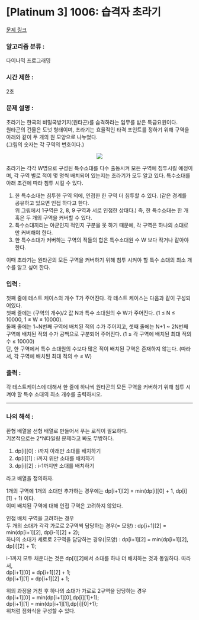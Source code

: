 [Platinum 3] 1006: 습격자 초라기
====================================  
[문제 링크](https://www.acmicpc.net/problem/1006)  

### 알고리즘 분류 :  
다이나믹 프로그래밍  

### 시간 제한 :  
2초   

### 문제 설명 :  
초라기는 한국의 비밀국방기지(원타곤)를 습격하라는 임무를 받은 특급요원이다.  
원타곤의 건물은 도넛 형태이며, 초라기는 효율적인 타격 포인트를 정하기 위해 구역을 아래와 같이 두 개의 원 모양으로 나누었다.  
(그림의 숫자는 각 구역의 번호이다.)  

<p align="center">
<img src="https://onlinejudgeimages.s3-ap-northeast-1.amazonaws.com/upload/201003/dfck3232_34g7t9f4gp_b.jpg"> 
</p>   

초라기는 각각 W명으로 구성된 특수소대를 다수 출동시켜 모든 구역에 침투시킬 예정이며, 각 구역 별로 적이 몇 명씩 배치되어 있는지는 초라기가 모두 알고 있다. 특수소대를 아래 조건에 따라 침투 시킬 수 있다.

1. 한 특수소대는 침투한 구역 외에, 인접한 한 구역 더 침투할 수 있다. (같은 경계를 공유하고 있으면 인접 하다고 한다.  
   위 그림에서 1구역은 2, 8, 9 구역과 서로 인접한 상태다.) 즉, 한 특수소대는 한 개 혹은 두 개의 구역을 커버할 수 있다.
3. 특수소대끼리는 아군인지 적인지 구분을 못 하기 때문에, 각 구역은 하나의 소대로만 커버해야 한다.
4. 한 특수소대가 커버하는 구역의 적들의 합은 특수소대원 수 W 보다 작거나 같아야 한다.
  
이때 초라기는 원타곤의 모든 구역을 커버하기 위해 침투 시켜야 할 특수 소대의 최소 개수를 알고 싶어 한다.  

### 입력 :   
첫째 줄에 테스트 케이스의 개수 T가 주어진다. 각 테스트 케이스는 다음과 같이 구성되어있다.  
첫째 줄에는 (구역의 개수)/2 값 N과 특수 소대원의 수 W가 주어진다. (1 ≤ N ≤ 10000, 1 ≤ W ≤ 10000).  
둘째 줄에는 1~N번째 구역에 배치된 적의 수가 주어지고, 셋째 줄에는 N+1 ~ 2N번째 구역에 배치된 적의 수가 공백으로 구분되어 주어진다. (1 ≤ 각 구역에 배치된 최대 적의 수 ≤ 10000)  
단, 한 구역에서 특수 소대원의 수보다 많은 적이 배치된 구역은 존재하지 않는다. (따라서, 각 구역에 배치된 최대 적의 수 ≤ W)  

### 출력 :   
각 테스트케이스에 대해서 한 줄에 하나씩 원타곤의 모든 구역을 커버하기 위해 침투 시켜야 할 특수 소대의 최소 개수를 출력하시오.  

-----------------------------------------------------------  
### 나의 해석 :  
환형 배열을 선형 배열로 만들어서 푸는 로직이 필요하다.  
기본적으로는 2*N타일링 문제라고 봐도 무방하다.  
1. dp[i][0] : i까지 아래만 소대를 배치하기  
2. dp[i][1] : i까지 위만 소대를 배치하기 
3. dp[i][2] : i-1까지만 소대를 배치하기
  
라고 배열을 정의하자. 

1개의 구역에 1개의 소대만 추가하는 경우에는 dp[i+1][2] = min(dp[i][0] + 1, dp[i][1] + 1) 이다.   
이미 배치된 구역에 대해 인접 구역은 고려하지 않았다.    

인접 배치 구역을 고려하는 경우  
두 개의 소대가 각각 가로로 2구역씩 담당하는 경우(= 모양) : dp[i+1][2] = min(dp[i+1][2], dp[i-1][2] + 2);   
하나의 소대가 세로로 2구역을 담당하는 경우(|모양) :  dp[i+1][2] = min(dp[i+1][2], dp[i][2] + 1);   

i-1까지 모두 채운다는 것은 dp[i][2]에서 소대를 하나 더 배치하는 것과 동일하다. 따라서,  
dp[i+1][0] = dp[i+1][2] + 1;  
dp[i+1][1] = dp[i+1][2] + 1;  

위의 과정을 거친 후 하나의 소대가 가로로 2구역을 담당하는 경우  
dp[i+1][0] = min(dp[i+1][0],dp[i][1]+1);   
dp[i+1][1] = min(dp[i+1][1],dp[i][0]+1);   
위처럼 점화식을 구성할 수 있다.  

